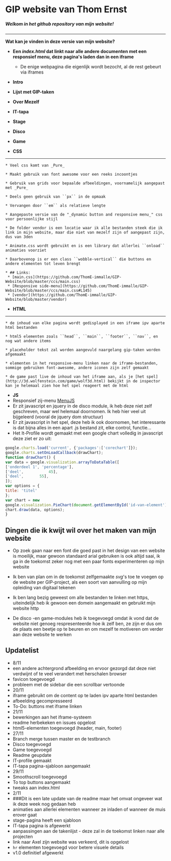 # GIP website van Thom Ernst

##### Welkom in het github repository van mijn website!
- - -
__Wat kan je vinden in deze versie van mijn website?__

* __Een _index.html_ dat linkt naar alle andere documenten met een responsief menu, deze pagina's laden dan in een iframe__
    * De enige webpagina die eigenlijk wordt bezocht, al de rest gebeurt via iframes
* __Intro__
* __Lijst met GIP-taken__
* __Over Mezelf__
* __IT-tapa__
* __Stage__
* __Disco__
* __Game__
   
* __CSS__
_____
    * Veel css komt van _Pure_

    * Maakt gebruik van font awesome voor een reeks incoontjes
    
    * Gebruik van grids voor bepaalde afbeeldingen, voornamelijk aangepast met _Pure_

    * Deels geen gebruik van ``px`` in de opmaak

    * Vervangen door ``em`` als relatieve lengte

    * Aangepaste versie van de "_dynamic button and responsive menu_" css voor persoonlijke stijl
    
    * De folder vendor is een locatie waar ik alle bestanden steek die ik link in mijn website, maar die niet van mezelf zijn of aangepast zijn, dus van 3den
    
    * Animate.css wordt gebruikt en is een library dat allerlei ``onload`` animaties voorziet
    
    * Daarbovenop is er een class ``wobble-vertical`` die buttons en andere elementen tot leven brengt
    
    * ## Links:
     * [main.css](https://github.com/ThomE-immalle/GIP-Website/blob/master/ccs/main.css)
     * [Responsive side-menu](https://github.com/ThomE-immalle/GIP-Website/blob/master/ccs/main.css#L145)
     * [vendor](https://github.com/ThomE-immalle/GIP-Website/blob/master/vendor)

* __HTML__
_____
    * de inhoud van elke pagina wordt gedisplayed in een iframe ipv aparte html bestanden
    
    * html5 elementen zoals ``head``, ``main``, ``footer``, ``nav``, en nog wat andere items
    
    * placeholder tekst zal worden aangevuld naargelang gip-taken worden afgemaakt
    
    * elementen in het responsive-menu linken naar de iframe-bestanden, sommige gebruiken font-awesome, andere iconen zijn zelf gemaakt
    
    * de game past live de inhoud van het iframe aan, als je [het spel](http://3d.wolfenstein.com/game/wolf3d.html) bekijkt in de inspector kan je helemaal zien hoe het spel reageert met de html
    
* __JS__
 * Responsief zij-menu [MenuJS](https://github.com/ThomE-immalle/GIP-Website/blob/master/js/MenuJs.js)
 * Er zit javascript en jquery in de disco module, ik heb deze niet zelf geschreven, maar wel helemaal doornomen. Ik heb hier veel uit bijgeleerd (vooral de jquery dom structuur)
 * Er zit javascript in het spel, deze heb ik ook doornomen, het interessante is dat bijna alles in een apart .js bestand zit, elke control, functie...
 * Het It-Profile wordt gemaakt met een google chart volledig in javascript deze ziet er zo uit: 

```javascript
google.charts.load('current', {'packages':['corechart']});
google.charts.setOnLoadCallback(drawChart);
function drawChart() {
var data = google.visualization.arrayToDataTable([
['onderdeel 1', 'percentage'],
['deel',           45],
['deel',       55],
]);
var options = {
title: 'titel'
};
var chart = new
google.visualization.PieChart(document.getElementById('id-van-element'));
chart.draw(data, options);
} 
```

## Dingen die ik kwijt wil over het maken van mijn website

* Op zoek gaan naar een font die goed past in het design van een website is moeilijk, maar gewoon standaard arial gebruiken is ook altijd saai, ik ga in de toekomst zeker nog met een paar fonts experimenteren op mijn website

* Ik ben van plan om in de toekomst zelfgemaakte _svg_'s toe te voegen op de website per GIP-project, als een soort van aanvulling op mijn opleiding van digitaal tekenen

* Ik ben lang bezig geweest om alle bestanden te linken met https, uiteindelijk heb ik gewoon een domein aangemaakt en gebruikt mijn website http

* De disco -en game-modules heb ik toegevoegd omdat ik vond dat de website niet genoeg respresenteerde hoe ik zelf ben, ze zijn er dus om de plaats een beetje op te beuren en om mezelf te motiveren om verder aan deze website te werken

## Updatelist

* 8/11
 * een andere achtergrond afbeelding en ervoor gezorgd dat deze niet verdwijnt of te veel verandert met herschalen browser
 * favicon toegevoegd
 * probleem met de sidebar die een scrollbar vertoonde
* 20/11
 * iframe gebruikt om de content op te laden ipv aparte html bestanden
 * afbeelding gecompresseerd
 * To-Do: buttons met iframe linken
* 21/11
 * bewerkingen aan het iframe-systeem
 * readme herbekeken en issues opgelost
 * html5-elementen toegevoegd (header, main, footer)
* 27/11
 * Branch merge tussen master en de testbranch
  * Disco toegevoegd
  * Game toegevoegd
  * Readme geupdate
  * IT-profile gemaakt
  * IT-tapa pagina-sjabloon aangemaakt
* 29/11
 * Smoothscroll toegevoegd
 * To top buttons aangemaakt
 * tweaks aan index.html
* 2/11
 * ###Dit is een late update van de readme maar het omvat ongeveer wat ik deze week nog gedaan heb
 * animaties aan allerlei elementen wanneer ze inladen of wanneer de muis erover gaat
 * stage-pagina heeft een sjabloon
 * IT-tapa pagina is afgewerkt
 * aanpassingen aan de takenlijst - deze zal in de toekomst linken naar alle projecten
 * link naar Axel zijn website was verkeerd, dit is opgelost
 * ``hr`` elementen toegevoegd voor betere visuele details
 * v1.0 definitief afgewerkt
